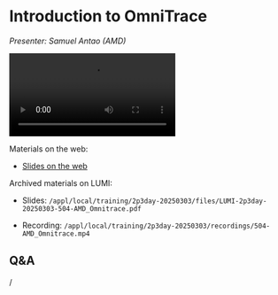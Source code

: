 # Introduction to OmniTrace

<!-- Cannot do in full italics as the ã is misplaced which is likely an mkdocs bug. -->
*Presenter: Samuel Antao (AMD)*

<!--
Course materials will be provided during and after the course.
-->

<video src="https://462000265.lumidata.eu/2p3day-20250303/recordings/504-AMD_Omnitrace.mp4" controls="controls"></video>

<!--
Temporary location of materials (for the lifetime of the training project):

-   Slides: `'/project/project_465001726/Slides/AMD/session 04 - omnitrace.pdf'`
-->

Materials on the web:

-   [Slides on the web](https://462000265.lumidata.eu/2p3day-20250303/files/LUMI-2p3day-20250303-504-AMD_Omnitrace.pdf)

Archived materials on LUMI:

-   Slides: `/appl/local/training/2p3day-20250303/files/LUMI-2p3day-20250303-504-AMD_Omnitrace.pdf`

-   Recording: `/appl/local/training/2p3day-20250303/recordings/504-AMD_Omnitrace.mp4`


## Q&A

/
